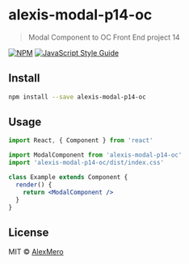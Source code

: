 # alexis-modal-p14-oc

> Modal Component to OC Front End project 14

[![NPM](https://img.shields.io/npm/v/alexis-modal-p14-oc.svg)](https://www.npmjs.com/package/alexis-modal-p14-oc) [![JavaScript Style Guide](https://img.shields.io/badge/code_style-standard-brightgreen.svg)](https://standardjs.com)

## Install

```bash
npm install --save alexis-modal-p14-oc
```

## Usage

```jsx
import React, { Component } from 'react'

import ModalComponent from 'alexis-modal-p14-oc'
import 'alexis-modal-p14-oc/dist/index.css'

class Example extends Component {
  render() {
    return <ModalComponent />
  }
}
```

## License

MIT © [AlexMero](https://github.com/AlexMero)

